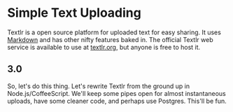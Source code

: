 # Simple Text Uploading

Textlr is a open source platform for uploaded text for easy sharing. It uses [Markdown](http://daringfireball.net/projects/markdown/) and has other nifty features baked in. The official Textlr web service is available to use at [textlr.org](http://textlr.org/), but anyone is free to host it.

## 3.0

So, let's do this thing. Let's rewrite Textlr from the ground up in Node.js/CoffeeScript. We'll keep some pipes open for almost instantaneous uploads, have some cleaner code, and perhaps use Postgres. This'll be fun.